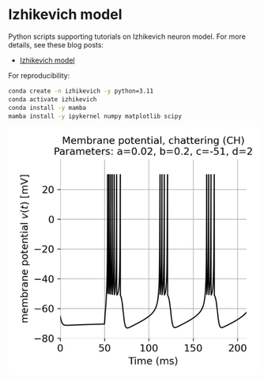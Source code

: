 # Izhikevich model

Python scripts supporting tutorials on Izhikevich neuron model. For more details, see these blog posts:

* [Izhikevich model](https://www.fabriziomusacchio.com/blog/2024-04-29-izhikevich_model/)

For reproducibility:

```bash
conda create -n izhikevich -y python=3.11
conda activate izhikevich
conda install -y mamba
mamba install -y ipykernel numpy matplotlib scipy
```


![img](izhikevich_model_thumb.jpg)


